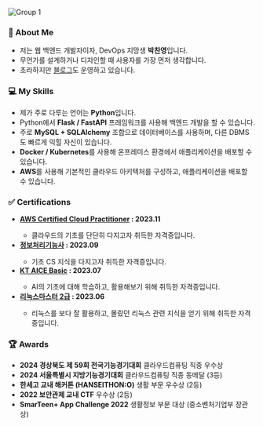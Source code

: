 ![Group 1](https://user-images.githubusercontent.com/44970486/231659718-2a511dcb-97af-46c5-8967-616949f208fe.png)

<h3>👋 About Me</h3>

<ul>
    <li>저는 웹 백엔드 개발자이자, DevOps 지망생 <b>박찬영</b>입니다.</li>
    <li>무언가를 설계하거나 디자인할 때 사용자를 가장 먼저 생각합니다.</li>
    <li>초라하지만 <a href="https://velog.io/@pcy06">블로그</a>도 운영하고 있습니다.</li>
</ul>

<h3>💻 My Skills</h3>
<ul>
    <li>제가 주로 다루는 언어는 <b>Python</b>입니다.</li>
    <li>Python에서 <b>Flask / FastAPI</b> 프레임워크를 사용해 백엔드 개발을 할 수 있습니다.</li>
    <li>주로 <b>MySQL + SQLAlchemy</b> 조합으로 데이터베이스를 사용하며, 다른 DBMS도 빠르게 익힐 자신이 있습니다.</li>
    <li><b>Docker / Kubernetes</b>를 사용해 온프레미스 환경에서 애플리케이션을 배포할 수 있습니다.</li>
    <li><b>AWS</b>를 사용해 기본적인 클라우드 아키텍처를 구성하고, 애플리케이션을 배포할 수 있습니다.</li>
</ul>

<h3>✅ Certifications</h3>
<ul>    
    <li><b><a href="https://aws.amazon.com/ko/certification/certified-cloud-practitioner/">AWS Certified Cloud Practitioner</a> : 2023.11</b></li>
    <ul>
        <li>클라우드의 기초를 단단히 다지고자 취득한 자격증입니다.</li>
    </ul>
    <li><b><a href="https://www.q-net.or.kr/crf005.do?id=crf00505&jmCd=6921">정보처리기능사</a> : 2023.09</b></li>
    <ul>
        <li>기초 CS 지식을 다지고자 취득한 자격증입니다.</li>
    </ul>
    <li><b><a href="https://aice.study/info/aice/basic">KT AICE Basic</a> : 2023.07</b></li>
    <ul>
        <li>AI의 기초에 대해 학습하고, 활용해보기 위해 취득한 자격증입니다.</li>
    </ul>
    <li><b><a href="https://www.ihd.or.kr/introducesubject1.do">리눅스마스터 2급</a> : 2023.06</b></li>
    <ul>
        <li>리눅스를 보다 잘 활용하고, 몰랐던 리눅스 관련 지식을 얻기 위해 취득한 자격증입니다.</li>
    </ul>
</ul>

<h3>🏆 Awards</h3>
<ul>
    <li><b>2024 경상북도 제 59회 전국기능경기대회</b> 클라우드컴퓨팅 직종 우수상</li>
    <li><b>2024 서울특별시 지방기능경기대회</b> 클라우드컴퓨팅 직종 동메달 (3등)</li>
    <li><b>한세고 교내 해커톤 (HANSEITHON:O)</b> 생활 부문 우수상 (2등)</li>
    <li><b>2022 보안관제 교내 CTF</b> 우수상 (2등)</li>
    <li><b>SmarTeen+ App Challenge 2022</b> 생활정보 부문 대상 (중소벤처기업부 장관상)</li>
</ul>
